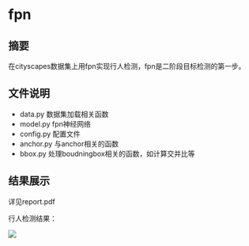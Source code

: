 # fpn

## 摘要

在cityscapes数据集上用fpn实现行人检测，fpn是二阶段目标检测的第一步。

## 文件说明

* data.py 数据集加载相关函数
* model.py fpn神经网络
* config.py 配置文件
* anchor.py 与anchor相关的函数
* bbox.py 处理boudningbox相关的函数，如计算交并比等

## 结果展示

详见report.pdf

行人检测结果：

![](https://github.com/TrueNobility303/fpn/blob/master/dump/pic.png)
